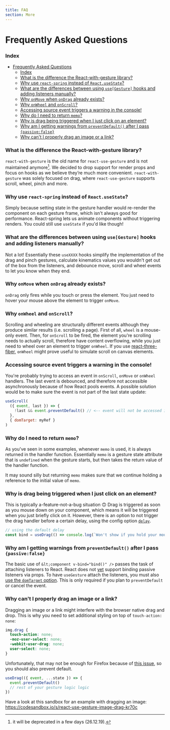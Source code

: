 ```yaml
---
title: FAQ
section: More
---
```


# Frequently Asked Questions

### Index

- [Frequently Asked Questions](#frequently-asked-questions)
    - [Index](#index)
    - [What is the difference the React-with-gesture library?](#what-is-the-difference-the-react-with-gesture-library)
    - [Why use `react-spring` instead of `React.useState`?](#why-use-react-spring-instead-of-reactusestate)
    - [What are the differences between using `use[Gesture]` hooks and adding listeners manually?](#what-are-the-differences-between-using-usegesture-hooks-and-adding-listeners-manually)
    - [Why `onMove` when `onDrag` already exists?](#why-onmove-when-ondrag-already-exists)
    - [Why `onWheel` and `onScroll`?](#why-onwheel-and-onscroll)
    - [Accessing source event triggers a warning in the console!](#accessing-source-event-triggers-a-warning-in-the-console)
    - [Why do I need to return `memo`?](#why-do-i-need-to-return-memo)
    - [Why is drag being triggered when I just click on an element?](#why-is-drag-being-triggered-when-i-just-click-on-an-element)
    - [Why am I getting warnings from `preventDefault()` after I pass `{passive:false}`](#why-am-i-getting-warnings-from-preventdefault-after-i-pass-passivefalse)
    - [Why can't I properly drag an image or a link?](#why-cant-i-properly-drag-an-image-or-a-link)

### What is the difference the React-with-gesture library?

`react-with-gesture` is the old name for `react-use-gesture` and is not maintained anymore[^1]. We decided to drop support for render props and focus on hooks as we believe they’re much more convenient. `react-with-gesture` was solely focused on drag, where `react-use-gesture` supports scroll, wheel, pinch and more.

[^1]: it will be deprecated in a few days (26.12.19).

### Why use `react-spring` instead of `React.useState`?

Simply because setting state in the gesture handler would re-render the component on each gesture frame, which isn't always good for performance. React-spring lets us animate components without triggering renders. You could still use `useState` if you'd like though!

### What are the differences between using `use[Gesture]` hooks and adding listeners manually?

Not a lot! Essentially these `useXXXX` hooks simplify the implementation of the drag and pinch gestures, calculate kinematics values you wouldn't get out of the box from the listeners, and debounce move, scroll and wheel events to let you know when they end.

### Why `onMove` when `onDrag` already exists?

`onDrag` only fires while you touch or press the element. You just need to hover your mouse above the element to trigger `onMove`.

### Why `onWheel` and `onScroll`?

Scrolling and wheeling are structurally different events although they produce similar results (i.e. scrolling a page). First of all, `wheel` is a mouse-only event. Then, for `onScroll` to be fired, the element you're scrolling needs to actually scroll, therefore have content overflowing, while you just need to wheel over an element to trigger `onWheel`. If you use [react-three-fiber](https://github.com/pmndrs/react-three-fiber), `onWheel` might prove useful to simulate scroll on canvas elements.

### Accessing source event triggers a warning in the console!

You're probably trying to access an event in `onScroll`, `onMove` or `onWheel` handlers. The last event is debounced, and therefore not accessible asynchronously because of how React pools events. A possible solution would be to make sure the event is not part of the last state update:

```js
useScroll(
  ({ event, last }) => {
    !last && event.preventDefault() // <-- event will not be accessed in the last event
  },
  { domTarget: myRef }
)
```

### Why do I need to return `memo`?

As you've seen in some examples, whenever `memo` is used, it is always returned in the handler function. Essentially `memo` is a gesture state attribute that is `undefined` when the gesture starts, but then takes the return value of the handler function.

It may sound silly but returning `memo` makes sure that we continue holding a reference to the initial value of `memo`.

### Why is drag being triggered when I just click on an element?

This is typically a-feature-not-a-bug situation 🙃 Drag is triggered as soon as you mouse down on your component, which means it will be triggered when you just briefly click on it. However, there is an option to not trigger the drag handler before a certain delay, using the config option [`delay`](/docs/options/#delay-drag-only).

```js
// using the default delay
const bind = useDrag(() => console.log(`Won't show if you hold your mouse less than 180ms`), { delay: true })
```

### Why am I getting warnings from `preventDefault()` after I pass `{passive:false}`

The basic use of `&lt;component v-bind="bind()" />` passes the task of attaching listeners to React. React does not [yet](https://github.com/facebook/react/issues/6436) support binding passive listeners via props. To have `useGesture` attach the listeners, you must also [use the `domTarget` option](/docs/options/#domtarget). This is only required if you plan to `preventDefault` or cancel the event.

### Why can't I properly drag an image or a link?

Dragging an image or a link might interfere with the browser native drag and drop. This is why you need to set additional styling on top of `touch-action: none`:

```css
img.drag {
  touch-action: none;
  -moz-user-select: none;
  -webkit-user-drag: none;
  user-select: none;
}
```

Unfortunately, that may not be enough for Firefox because of [this issue](https://bugzilla.mozilla.org/show_bug.cgi?id=1376369), so you should also prevent default.

```js
useDrag(({ event, ...state }) => {
  event.preventDefault()
  // rest of your gesture logic logic
})
```

Have a look at this sandbox for an example with dragging an image: https://codesandbox.io/s/react-use-gesture-image-drag-kr70c
